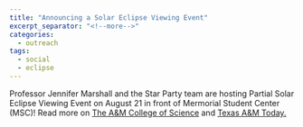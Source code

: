 ```yaml
---
title: "Announcing a Solar Eclipse Viewing Event"
excerpt_separator: "<!--more-->"
categories:
  - outreach
tags:
  - social
  - eclipse
---
```

Professor Jennifer Marshall and the Star Party team are hosting Partial Solar Eclipse Viewing Event on August 21 in front of Mermorial Student Center (MSC)! Read more on [The A&M College of Science](http://www.science.tamu.edu/news/story.php?story_ID=1837#.WZcb1z6GOUk) and [Texas A&M Today.](https://today.tamu.edu/2017/08/16/texas-am-astronomy-group-to-host-solar-eclipse-viewing-event-monday/)